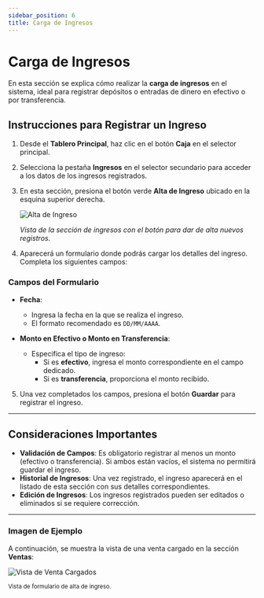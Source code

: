 ```yaml
---
sidebar_position: 6
title: Carga de Ingresos
---
```


# Carga de Ingresos

En esta sección se explica cómo realizar la **carga de ingresos** en el sistema, ideal para registrar depósitos o entradas de dinero en efectivo o por transferencia.

## Instrucciones para Registrar un Ingreso

1. Desde el **Tablero Principal**, haz clic en el botón **Caja** en el selector principal.
2. Selecciona la pestaña **Ingresos** en el selector secundario para acceder a los datos de los ingresos registrados.
3. En esta sección, presiona el botón verde **Alta de Ingreso** ubicado en la esquina superior derecha.

   <div style={{ textAlign: 'center' }}>
      <img 
      src="../../img/alta-ingreso.png" 
        alt="Alta de Ingreso" 
        style={{ maxWidth: '700px', border: '1px solid #ddd', borderRadius: '8px' }} 
      />
      <p><em>Vista de la sección de ingresos con el botón para dar de alta nuevos registros.</em></p>
   </div>

4. Aparecerá un formulario donde podrás cargar los detalles del ingreso. Completa los siguientes campos:

### Campos del Formulario

- **Fecha**:

  - Ingresa la fecha en la que se realiza el ingreso.
  - El formato recomendado es `DD/MM/AAAA`.

- **Monto en Efectivo o Monto en Transferencia**:
  - Especifica el tipo de ingreso:
    - Si es **efectivo**, ingresa el monto correspondiente en el campo dedicado.
    - Si es **transferencia**, proporciona el monto recibido.

5. Una vez completados los campos, presiona el botón **Guardar** para registrar el ingreso.

---

## Consideraciones Importantes

- **Validación de Campos**: Es obligatorio registrar al menos un monto (efectivo o transferencia). Si ambos están vacíos, el sistema no permitirá guardar el ingreso.
- **Historial de Ingresos**: Una vez registrado, el ingreso aparecerá en el listado de esta sección con sus detalles correspondientes.
- **Edición de Ingresos**: Los ingresos registrados pueden ser editados o eliminados si se requiere corrección.

---

### Imagen de Ejemplo

A continuación, se muestra la vista de una venta cargado en la sección **Ventas**:

<div style={{ textAlign: 'center' }}>
  <img 
    src="../../img/alta-ingreso-form.png" 
    alt="Vista de Venta Cargados" 
    style={{ maxWidth: '700px', border: '1px solid #ddd', borderRadius: '8px' }} 
  />
  <p><small>Vista de formulario de alta de ingreso.</small></p>
</div>
